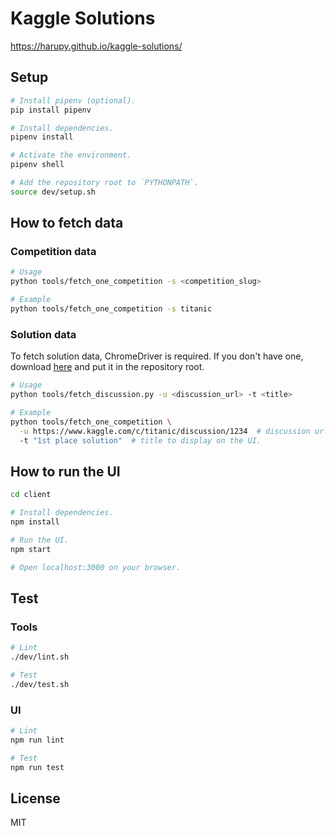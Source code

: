 # Kaggle Solutions

https://harupy.github.io/kaggle-solutions/

## Setup

```bash
# Install pipenv (optional).
pip install pipenv

# Install dependencies.
pipenv install

# Activate the environment.
pipenv shell

# Add the repository root to `PYTHONPATH`.
source dev/setup.sh
```

## How to fetch data

### Competition data

```bash
# Usage
python tools/fetch_one_competition -s <competition_slug>

# Example
python tools/fetch_one_competition -s titanic
```

### Solution data

To fetch solution data, ChromeDriver is required. If you don't have one, download [here](https://chromedriver.chromium.org/downloads) and put it in the repository root.

```bash
# Usage
python tools/fetch_discussion.py -u <discussion_url> -t <title>

# Example
python tools/fetch_one_competition \
  -u https://www.kaggle.com/c/titanic/discussion/1234  # discussion url
  -t "1st place solution"  # title to display on the UI.
```

## How to run the UI

```bash
cd client

# Install dependencies.
npm install

# Run the UI.
npm start

# Open localhost:3000 on your browser.
```

## Test

### Tools

```bash
# Lint
./dev/lint.sh

# Test
./dev/test.sh
```

### UI

```bash
# Lint
npm run lint

# Test
npm run test
```

## License

MIT
